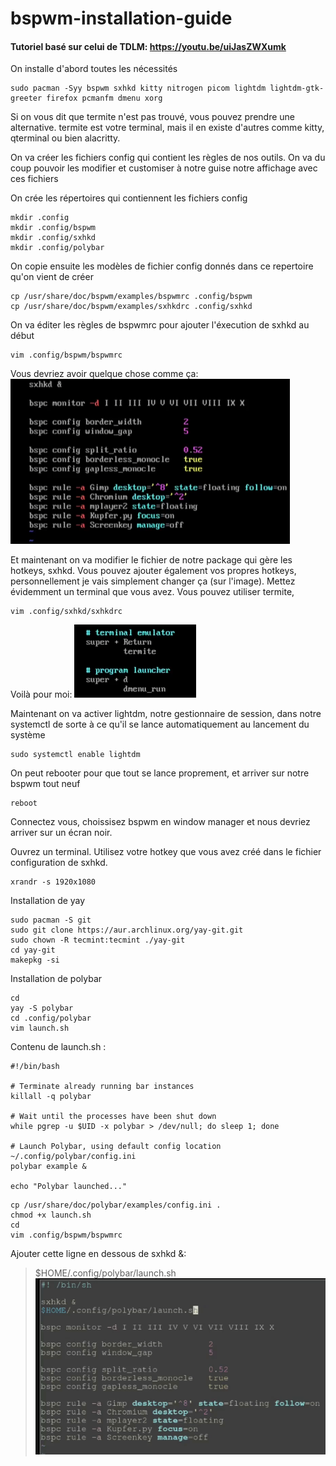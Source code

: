 # bspwm-installation-guide
#### Tutoriel basé sur celui de TDLM: https://youtu.be/uiJasZWXumk


On installe d'abord toutes les nécessités
```shell 
sudo pacman -Syy bspwm sxhkd kitty nitrogen picom lightdm lightdm-gtk-greeter firefox pcmanfm dmenu xorg
```
Si on vous dit que termite n'est pas trouvé, vous pouvez prendre une alternative.
termite est votre terminal, mais il en existe d'autres comme kitty, qterminal ou bien alacritty.

On va créer les fichiers config qui contient les règles de nos outils. On va du coup pouvoir les modifier et customiser à notre guise notre affichage avec ces fichiers

On crée les répertoires qui contiennent les fichiers config
```shell
mkdir .config
mkdir .config/bspwm
mkdir .config/sxhkd
mkdir .config/polybar
```

On copie ensuite les modèles de fichier config donnés dans ce repertoire qu'on vient de créer
```shell
cp /usr/share/doc/bspwm/examples/bspwmrc .config/bspwm
cp /usr/share/doc/bspwm/examples/sxhkdrc .config/sxhkd
```

On va éditer les règles de bspwmrc pour ajouter l'éxecution de sxhkd au début

```shell
vim .config/bspwm/bspwmrc
```

Vous devriez avoir quelque chose comme ça:
![alt text](bspwmrc_config_1.png)

Et maintenant on va modifier le fichier de notre package qui gère les hotkeys, sxhkd.
Vous pouvez ajouter également vos propres hotkeys, personnellement je vais simplement changer ça (sur l'image).
Mettez évidemment un terminal que vous avez. Vous pouvez utiliser termite, 
```shell
vim .config/sxhkd/sxhkdrc
```

Voilà pour moi:
![alt text](sxhkdrc_config_1.png)

Maintenant on va activer lightdm, notre gestionnaire de session, dans notre systemctl de sorte à ce qu'il se lance automatiquement au lancement du système
```shell
sudo systemctl enable lightdm
```

On peut rebooter pour que tout se lance proprement, et arriver sur notre bspwm tout neuf
```shell
reboot
```
Connectez vous, choissisez bspwm en window manager et nous devriez arriver sur un écran noir.

Ouvrez un terminal.
Utilisez votre hotkey que vous avez créé dans le fichier configuration de sxhkd.
```shell
xrandr -s 1920x1080
```

Installation de yay
```shell
sudo pacman -S git
sudo git clone https://aur.archlinux.org/yay-git.git
sudo chown -R tecmint:tecmint ./yay-git
cd yay-git
makepkg -si
```

Installation de polybar
```shell
cd
yay -S polybar
cd .config/polybar
vim launch.sh
```

Contenu de launch.sh :
```shell
#!/bin/bash

# Terminate already running bar instances
killall -q polybar

# Wait until the processes have been shut down
while pgrep -u $UID -x polybar > /dev/null; do sleep 1; done

# Launch Polybar, using default config location ~/.config/polybar/config.ini
polybar example &

echo "Polybar launched..."
```

```
cp /usr/share/doc/polybar/examples/config.ini .
chmod +x launch.sh
cd
vim .config/bspwm/bspwmrc
```

Ajouter cette ligne en dessous de sxhkd &:
> $HOME/.config/polybar/launch.sh
![alt text](bspwmrc_config_2.png)
